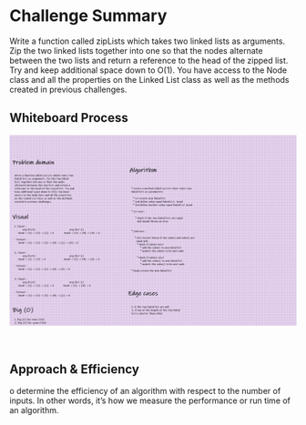 # Challenge Summary

Write a function called zipLists which takes two linked lists as arguments. Zip the two linked lists together into one so that the nodes alternate between the two lists and return a reference to the head of the zipped list. Try and keep additional space down to O(1). You have access to the Node class and all the properties on the Linked List class as well as the methods created in previous challenges.

## Whiteboard Process

![img](./img/codechallenge8.png)

<br>

## Approach & Efficiency

o determine the efficiency of an algorithm with respect to the number of inputs. In other words, it’s how we measure the performance or run time of an algorithm.